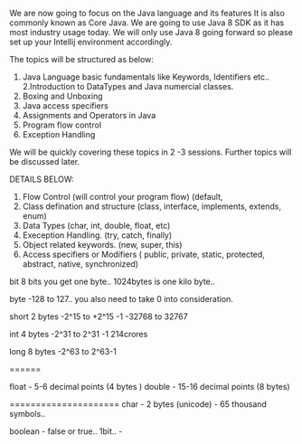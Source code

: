 We are now going to focus on the Java language and its features
It is also commonly known as Core Java. 
We are going to use Java 8 SDK as it has most industry usage today.
We will only use Java 8 going forward so please set up your Intellij environment accordingly.

The topics will be structured as below:

1. Java Language basic fundamentals like Keywords, Identifiers etc..
2.Introduction to DataTypes and Java numercial classes.
3. Boxing and Unboxing
4. Java access specifiers 
5. Assignments and Operators in Java
6. Program flow control 
7. Exception Handling

We will be quickly covering these topics in 2 -3  sessions. 
Further topics will be discussed later.



DETAILS BELOW:

1. Flow Control (will control your program flow) (default, 
2. Class defination and structure (class, interface, implements, extends, enum)
3. Data Types (char, int, double, float, etc)
4. Exeception Handling. (try, catch, finally)
5. Object related keywords. (new, super, this)
6. Access specifiers or Modifiers ( public, private, static, protected, abstract, native, synchronized) 



bit
8 bits you get one byte..
1024bytes is one kilo byte..

byte -128 to 127..
you also need to take 0 into consideration.

short 2 bytes 
-2^15 to +2^15 -1
-32768 to 32767

int 4 bytes 
-2^31 to 2^31 -1
214crores

long 8 bytes 
-2^63 to 2^63-1

======

float - 5-6 decimal points (4 bytes )
double - 15-16 decimal points  (8 bytes)

=====================
char - 2 bytes (unicode) - 65 thousand symbols..

boolean - false or true.. 
1bit.. - 